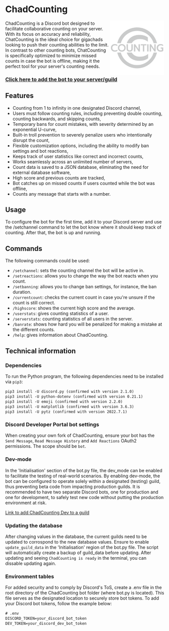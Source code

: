 # ChadCounting
<img align="right" src="logo_chadcounting.png" width="172">

ChadCounting is a Discord bot designed to facilitate collaborative counting on your server. With its focus on accuracy and reliability, ChatCounting is the ideal choice for gigachads looking to push their counting abilities to the limit. In contrast to other counting bots, ChatCounting is specifically optimized to minimize missed counts in case the bot is offline, making it the perfect tool for your server's counting needs.

### [Click here to add the bot to your server/guild](https://discord.com/api/oauth2/authorize?client_id=1066081427935993886&permissions=67648&scope=bot)

## Features
- Counting from 1 to infinity in one designated Discord channel,
- Users must follow counting rules, including preventing double counting, counting backwards, and skipping counts,
- Temporary bans for count mistakes, with severity determined by an exponential U-curve,
- Built-in troll prevention to severely penalize users who intentionally disrupt the count,
- Flexible customization options, including the ability to modify ban settings and bot reactions,
- Keeps track of user statistics like correct and incorrect counts,
- Works seamlessly across an unlimited number of servers,
- Count data is saved to a JSON database, eliminating the need for external database software,
- High score and previous counts are tracked,
- Bot catches up on missed counts if users counted while the bot was offline,
- Counts any message that starts with a number.

## Usage
To configure the bot for the first time, add it to your Discord server and use the /setchannel command to let the bot know where it should keep track of counting. After that, the bot is up and running.

## Commands
The following commands could be used:
- `/setchannel`: sets the counting channel the bot will be active in.
- `/setreactions`: allows you to change the way the bot reacts when you count.
- `/setbanning`: allows you to change ban settings, for instance, the ban duration.
- `/currentcount`: checks the current count in case you're unsure if the count is still correct.
- `/highscore`: shows the current high score and the average.
- `/userstats`: gives counting statistics of a user.
- `/serverstats`: counting statistics of all users in the server.
- `/banrate`: shows how hard you will be penalized for making a mistake at the different counts.
- `/help`: gives information about ChadCounting.

## Technical information
### Dependencies
To run the Python program, the following dependencies need to be installed via `pip3`:
```
pip3 install -U discord.py (confirmed with version 2.1.0)
pip3 install -U python-dotenv (confirmed with version 0.21.1)
pip3 install -U emoji (confirmed with version 2.2.0)
pip3 install -U matplotlib (confirmed with version 3.6.3)
pip3 install -U pytz (confirmed with version 2022.7.1)
```
### Discord Developer Portal bot settings
When creating your own fork of ChadCounting, ensure your bot has the `Send Message`, `Read Message History` and `Add Reactions` OAuth2 permissions. The scope should be `bot`.

### Dev-mode
In the 'Initialisation' section of the bot.py file, the dev_mode can be enabled to facilitate the testing of real-world scenarios. By enabling dev-mode, the bot can be configured to operate solely within a designated (testing) guild, thus preventing beta code from impacting production guilds. It is recommended to have two separate Discord bots, one for production and one for development, to safely test new code without putting the production environment at risk.

[Link to add ChadCounting Dev to a guild](https://discord.com/api/oauth2/authorize?client_id=1069230219094921318&permissions=67648&scope=bot)

### Updating the database
After changing values in the database, the current guilds need to be updated to corrospond to the new database values. Ensure to enable `update_guild_data` in the 'Initialisation' region of the bot.py file. The script will automatically create a backup of guild_data before updating. After updating and seeing `ChadCounting is ready` in the terminal, you can dissable updating again.

### Environment tables
For added security and to comply by Discord's ToS, create a .env file in the root directory of the ChadCounting bot folder (where bot.py is located). This file serves as the designated location to securely store bot tokens. To add your Discord bot tokens, follow the example below:
```
# .env
DISCORD_TOKEN=your_discord_bot_token
DEV_TOKEN=your_discord_dev_bot_token
```